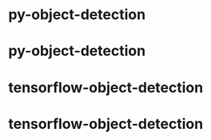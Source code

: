 # py-object-detection
# py-object-detection
# tensorflow-object-detection
# tensorflow-object-detection
